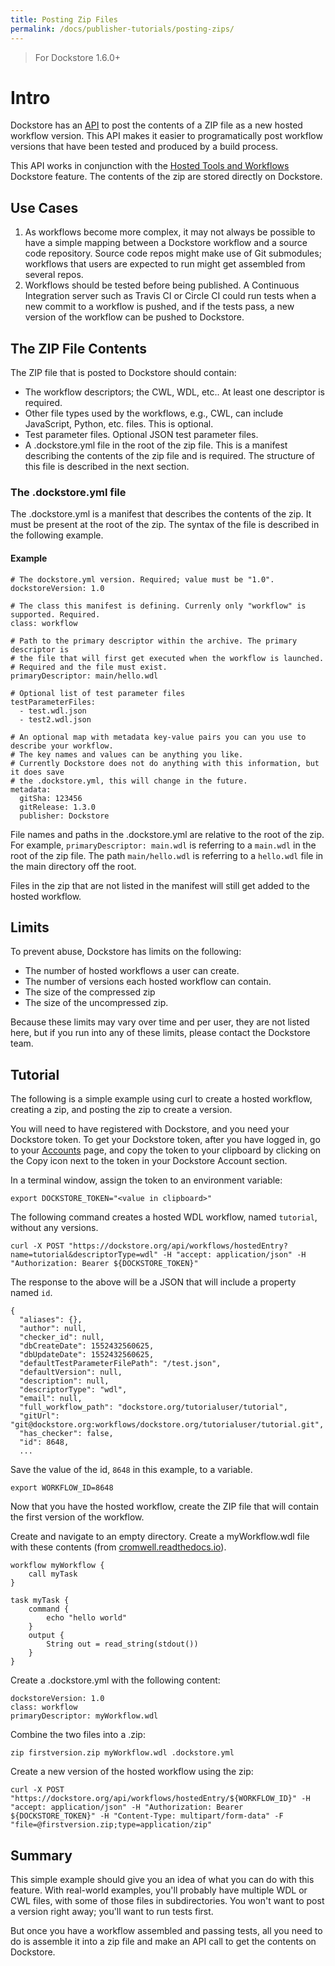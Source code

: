 ```yaml
---
title: Posting Zip Files
permalink: /docs/publisher-tutorials/posting-zips/
---
```


> For Dockstore 1.6.0+

# Intro

Dockstore has an [API](https://dockstore.org/api/static/swagger-ui/index.html#/hosted/addZip)
to post the contents of a ZIP file as a new hosted workflow version. This API makes it easier to
programatically post workflow versions that have been tested and produced by a build process.

This API works in conjunction with the 
[Hosted Tools and Workflows](/docs/publisher-tutorials/hosted-tools-and-workflows/)
Dockstore feature. The contents of the zip are stored directly on Dockstore.

## Use Cases

1. As workflows become more complex, it may not always be possible to have a simple mapping
between a Dockstore workflow and a source code repository. Source code repos
might make use of Git submodules; workflows that users are expected to run might get assembled
from several repos.
2. Workflows should be tested before being published. A Continuous Integration server such
as Travis CI or Circle CI could run tests when a new commit to a workflow is pushed,
and if the tests pass, a new version of the workflow can be pushed to Dockstore.

## The ZIP File Contents

The ZIP file that is posted to Dockstore should contain:

* The workflow descriptors; the CWL, WDL, etc.. At least one descriptor is required.
* Other file types used by the workflows, e.g., CWL, can include JavaScript, Python, etc.
files. This is optional.
* Test parameter files. Optional JSON test parameter files.
* A .dockstore.yml file in the root of the zip file. This is a manifest describing the 
contents of the zip file and is required. The structure of this file is described in
the next section.

### The .dockstore.yml file

The .dockstore.yml is a manifest that describes the contents of the zip. It must be
present at the root of the zip. The syntax of the file is described in the
following example.

#### Example

```
# The dockstore.yml version. Required; value must be "1.0".
dockstoreVersion: 1.0

# The class this manifest is defining. Currenly only "workflow" is supported. Required.
class: workflow

# Path to the primary descriptor within the archive. The primary descriptor is
# the file that will first get executed when the workflow is launched.
# Required and the file must exist.
primaryDescriptor: main/hello.wdl

# Optional list of test parameter files
testParameterFiles:
  - test.wdl.json
  - test2.wdl.json

# An optional map with metadata key-value pairs you can you use to describe your workflow.
# The key names and values can be anything you like.
# Currently Dockstore does not do anything with this information, but it does save
# the .dockstore.yml, this will change in the future.
metadata:
  gitSha: 123456
  gitRelease: 1.3.0
  publisher: Dockstore
```

File names and paths in the .dockstore.yml are relative to the root of the zip. For
example, `primaryDescriptor: main.wdl` is referring to a `main.wdl` in the root of the
zip file. The path `main/hello.wdl` is referring to a `hello.wdl` file in the main 
directory off the root.

Files in the zip that are not listed in the manifest will still get added to the hosted
workflow.

## Limits

To prevent abuse, Dockstore has limits on the following:

* The number of hosted workflows a user can create.
* The number of versions each hosted workflow can contain.
* The size of the compressed zip
* The size of the uncompressed zip.

Because these limits may vary over time and per user, they are not listed here, but if you run into any of these
limits, please contact the Dockstore team.

## Tutorial

The following is a simple example using curl to create a hosted workflow, creating a zip, and posting the zip
to create a version.

You will need to have registered with Dockstore, and you need your Dockstore token. To get
your Dockstore token, after you have logged in, go to your 
[Accounts](https://dockstore.org/accounts) page, and copy the token to your
clipboard by clicking on the Copy icon next to the token in your Dockstore Account section.

In a terminal window, assign the token to an environment variable:

```
export DOCKSTORE_TOKEN="<value in clipboard>"
```

The following command creates a hosted WDL workflow, named `tutorial`, without any versions.

```
curl -X POST "https://dockstore.org/api/workflows/hostedEntry?name=tutorial&descriptorType=wdl" -H "accept: application/json" -H "Authorization: Bearer ${DOCKSTORE_TOKEN}"
```

The response to the above will be a JSON that will include a property named `id`.
```
{
  "aliases": {},
  "author": null,
  "checker_id": null,
  "dbCreateDate": 1552432560625,
  "dbUpdateDate": 1552432560625,
  "defaultTestParameterFilePath": "/test.json",
  "defaultVersion": null,
  "description": null,
  "descriptorType": "wdl",
  "email": null,
  "full_workflow_path": "dockstore.org/tutorialuser/tutorial",
  "gitUrl": "git@dockstore.org:workflows/dockstore.org/tutorialuser/tutorial.git",
  "has_checker": false,
  "id": 8648,
  ...
```

Save the value of the id, `8648` in this example, to a variable.


```
export WORKFLOW_ID=8648
```

Now that you have the hosted workflow, create the ZIP file that will contain the first version of the workflow.

Create and navigate to an empty directory. Create a myWorkflow.wdl file with these contents (from 
[cromwell.readthedocs.io](https://cromwell.readthedocs.io/en/develop/tutorials/FiveMinuteIntro/)).

```
workflow myWorkflow {
    call myTask
}

task myTask {
    command {
        echo "hello world"
    }
    output {
        String out = read_string(stdout())
    }
}
```
Create a .dockstore.yml with the following content:

```
dockstoreVersion: 1.0
class: workflow
primaryDescriptor: myWorkflow.wdl
```

Combine the two files into a .zip:

```
zip firstversion.zip myWorkflow.wdl .dockstore.yml
```

Create a new version of the hosted workflow using the zip:

```
curl -X POST "https://dockstore.org/api/workflows/hostedEntry/${WORKFLOW_ID}" -H "accept: application/json" -H "Authorization: Bearer ${DOCKSTORE_TOKEN}" -H "Content-Type: multipart/form-data" -F "file=@firstversion.zip;type=application/zip"
```

## Summary

This simple example should give you an idea of what you can do with this feature. With real-world
examples, you'll probably have multiple WDL or CWL files, with some of those files in
subdirectories. You won't want to post a version right away; you'll want to run tests first.

But once you have a workflow assembled and passing tests, all you need to do is assemble it
into a zip file and make an API call to get the contents on Dockstore.
